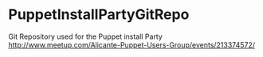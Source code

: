 PuppetInstallPartyGitRepo
=========================

Git Repository used for the Puppet install Party http://www.meetup.com/Alicante-Puppet-Users-Group/events/213374572/
